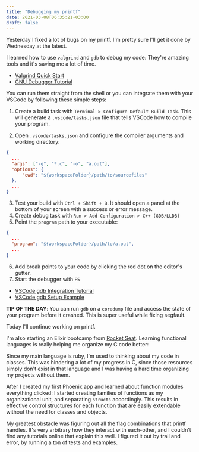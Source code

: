 ```yaml
---
title: "Debugging my printf"
date: 2021-03-08T06:35:21-03:00
draft: false
---
```


Yesterday I fixed a lot of bugs on my printf.
I'm pretty sure I'll get it done by Wednesday at the latest.

I learned how to use `valgrind` and `gdb` to debug my code:
They're amazing tools and it's saving me a lot of time.

- [Valgrind Quick Start](https://valgrind.org/docs/manual/quick-start.html)
- [GNU Debugger Tutorial](http://www.gdbtutorial.com/tutorial/how-use-gdb-example)

You can run them straight from the shell or you can integrate them with your
VSCode by following these simple steps:

1. Create a build task with `Terminal > Configure Default Build Task`.
   This will generate a `.vscode/tasks.json` file that tells VSCode how to
   compile your program.

2. Open `.vscode/tasks.json` and configure the compiler arguments and working
   directory:

```json
{
  ...
  "args": ["-g", "*.c", "-o", "a.out"],
  "options": {
      "cwd": "${workspaceFolder}/path/to/sourcefiles"
  },
  ...
}
```

3. Test your build with `Ctrl + Shift + B`.
   It should open a panel at the bottom of your screen with a success or
   error message.
4. Create debug task with `Run > Add Configuration > C++ (GDB/LLDB)`
5. Point the `program` path to your executable:

```json
{
  ...
  "program": "${workspaceFolder}/path/to/a.out",
  ...
}
```

6. Add break points to your code by clicking the red dot on the editor's gutter.
7. Start the debugger with `F5`

- [VSCode gdb Integration Tutorial](https://code.visualstudio.com/docs/cpp/config-linux)
- [VSCode gdb Setup Example](https://github.com/librity/ft_printf/tree/main/.vscode)

**TIP OF THE DAY**: You can run `gdb` on a `coredump` file and access the state
of your program before it crashed.
This is super useful while fixing segfault.

Today I'll continue working on printf.

I'm also starting an Elixir bootcamp from
[Rocket Seat](https://rocketseat.com.br/).
Learning functional languages is really helping me organize my C code better:

Since my main language is ruby, I'm used to thinking about my code in classes.
This was hindering a lot of my progress in C, since those resources simply
don't exist in that language and I was having a hard time organizing my projects
without them.

After I created my first Phoenix app and learned about function modules
everything clicked: I started creating families of functions as my
organizational unit, and separating `structs` accordingly.
This results in effective control structures for each function that are easily
extendable without the need for classes and objects.

My greatest obstacle was figuring out all the flag combinations that printf handles.
It's very arbitrary how they interact with each-other, and I couldn't find any
tutorials online that explain this well.
I figured it out by trail and error, by running a ton of tests and examples.
